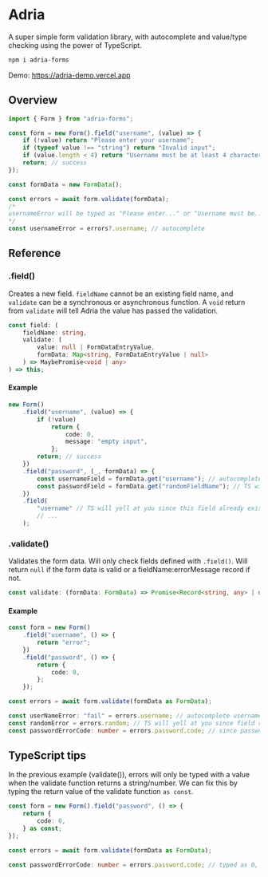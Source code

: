 # Adria

A super simple form validation library, with autocomplete and value/type checking using the power of TypeScript.

```bash
npm i adria-forms
```

Demo: https://adria-demo.vercel.app

## Overview

```ts
import { Form } from "adria-forms";

const form = new Form().field("username", (value) => {
    if (!value) return "Please enter your username";
    if (typeof value !== "string") return "Invalid input";
    if (value.length < 4) return "Username must be at least 4 characters long";
    return; // success
});

const formData = new FormData();

const errors = await form.validate(formData);
/*
usernameError will be typed as "Please enter..." or "Username must be..."
*/
const usernameError = errors?.username; // autocomplete
```

## Reference

### .field()

Creates a new field. `fieldName` cannot be an existing field name, and `validate` can be a synchronous or asynchronous function. A `void` return from `validate` will tell Adria the value has passed the validation.

```ts
const field: (
    fieldName: string,
    validate: (
        value: null | FormDataEntryValue,
        formData: Map<string, FormDataEntryValue | null>
    ) => MaybePromise<void | any>
) => this;
```

#### Example

```ts
new Form()
    .field("username", (value) => {
        if (!value)
            return {
                code: 0,
                message: "empty input",
            };
        return; // success
    })
    .field("password", (_, formData) => {
        const usernameField = formData.get("username"); // autocompletes username, password
        const passwordField = formData.get("randomFieldName"); // TS will yell at you since the field doesn't exist yet
    })
    .field(
        "username" // TS will yell at you since this field already exists
        // ...
    );
```

### .validate()

Validates the form data. Will only check fields defined with `.field()`. Will return `null` if the form data is valid or a fieldName:errorMessage record if not.

```ts
const validate: (formData: FormData) => Promise<Record<string, any> | null>;
```

#### Example

```ts
const form = new Form()
    .field("username", () => {
        return "error";
    })
    .field("password", () => {
        return {
            code: 0,
        };
    });

const errors = await form.validate(formData as FormData);

const userNameError: "fail" = errors.username; // autocomplete username, password
const randomError = errors.random; // TS will yell at you since field random does not exist
const passwordErrorCode: number = errors.password.code; // since password can return an object, code will be typed as number and not 0
```

## TypeScript tips

In the previous example (validate()), errors will only be typed with a value when the validate function returns a string/number. We can fix this by typing the return value of the validate function `as const`.

```ts
const form = new Form().field("password", () => {
    return {
        code: 0,
    } as const;
});

const errors = await form.validate(formData as FormData);

const passwordErrorCode: number = errors.password.code; // typed as 0, and not number as before
```
